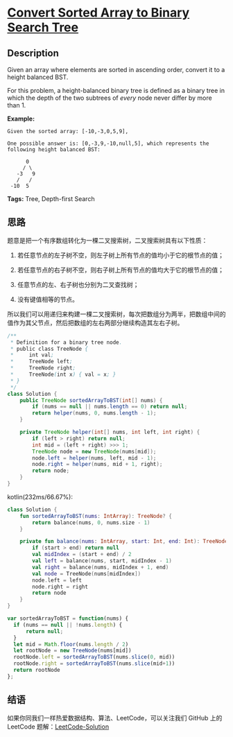# [Convert Sorted Array to Binary Search Tree][title]

## Description

Given an array where elements are sorted in ascending order, convert it to a height balanced BST.

For this problem, a height-balanced binary tree is defined as a binary tree in which the depth of the two subtrees of *every* node never differ by more than 1.

**Example:**

```
Given the sorted array: [-10,-3,0,5,9],

One possible answer is: [0,-3,9,-10,null,5], which represents the following height balanced BST:

      0
     / \
   -3   9
   /   /
 -10  5
```

**Tags:** Tree, Depth-first Search


## 思路

题意是把一个有序数组转化为一棵二叉搜索树，二叉搜索树具有以下性质：

1. 若任意节点的左子树不空，则左子树上所有节点的值均小于它的根节点的值；

2. 若任意节点的右子树不空，则右子树上所有节点的值均大于它的根节点的值；

3. 任意节点的左、右子树也分别为二叉查找树；

4. 没有键值相等的节点。

所以我们可以用递归来构建一棵二叉搜索树，每次把数组分为两半，把数组中间的值作为其父节点，然后把数组的左右两部分继续构造其左右子树。


```java
/**
 * Definition for a binary tree node.
 * public class TreeNode {
 *     int val;
 *     TreeNode left;
 *     TreeNode right;
 *     TreeNode(int x) { val = x; }
 * }
 */
class Solution {
    public TreeNode sortedArrayToBST(int[] nums) {
        if (nums == null || nums.length == 0) return null;
        return helper(nums, 0, nums.length - 1);
    }

    private TreeNode helper(int[] nums, int left, int right) {
        if (left > right) return null;
        int mid = (left + right) >>> 1;
        TreeNode node = new TreeNode(nums[mid]);
        node.left = helper(nums, left, mid - 1);
        node.right = helper(nums, mid + 1, right);
        return node;
    }
}
```

kotlin(232ms/66.67%):
```kotlin
class Solution {
    fun sortedArrayToBST(nums: IntArray): TreeNode? {
        return balance(nums, 0, nums.size - 1)
    }

    private fun balance(nums: IntArray, start: Int, end: Int): TreeNode? {
        if (start > end) return null
        val midIndex = (start + end) / 2
        val left = balance(nums, start, midIndex - 1)
        val right = balance(nums, midIndex + 1, end)
        val node = TreeNode(nums[midIndex])
        node.left = left
        node.right = right
        return node
    }
}
```

```javascript
var sortedArrayToBST = function(nums) {
  if (nums == null || !nums.length) {
      return null;
  }
  let mid = Math.floor(nums.length / 2)
  let rootNode = new TreeNode(nums[mid])
  rootNode.left = sortedArrayToBST(nums.slice(0, mid))
  rootNode.right = sortedArrayToBST(nums.slice(mid+1))
  return rootNode
};
```
## 结语

如果你同我们一样热爱数据结构、算法、LeetCode，可以关注我们 GitHub 上的 LeetCode 题解：[LeetCode-Solution][ls]



[title]: https://leetcode.com/problems/convert-sorted-array-to-binary-search-tree
[ls]: https://github.com/RichCodersAndMe/LeetCode-Solution
